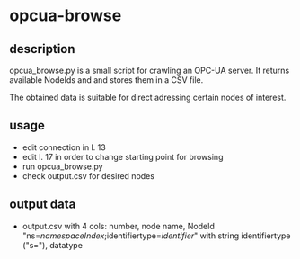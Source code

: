 # opcua-browse

## description
opcua_browse.py is a small script for crawling an OPC-UA server. It returns available NodeIds and and stores them in a CSV file.

The obtained data is suitable for direct adressing certain nodes of interest.

## usage
- edit connection in l. 13
- edit l. 17 in order to change starting point for browsing
- run opcua_browse.py
- check output.csv for desired nodes

## output data
- output.csv with 4 cols: number,  node name, NodeId "ns=$namespaceIndex;$identifiertype=$identifier$" with string identifiertype ("s="), datatype
